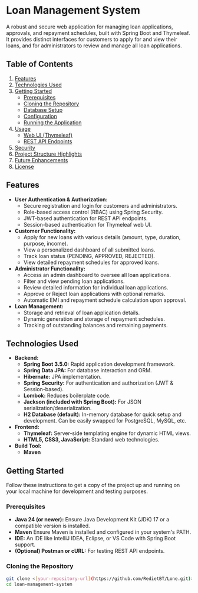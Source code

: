 # Loan Management System

A robust and secure web application for managing loan applications, approvals, and repayment schedules, built with Spring Boot and Thymeleaf. It provides distinct interfaces for customers to apply for and view their loans, and for administrators to review and manage all loan applications.

## Table of Contents

1.  [Features](#features)
2.  [Technologies Used](#technologies-used)
3.  [Getting Started](#getting-started)
    * [Prerequisites](#prerequisites)
    * [Cloning the Repository](#cloning-the-repository)
    * [Database Setup](#database-setup)
    * [Configuration](#configuration)
    * [Running the Application](#running-the-application)
4.  [Usage](#usage)
    * [Web UI (Thymeleaf)](#web-ui-thymeleaf)
    * [REST API Endpoints](#rest-api-endpoints)
5.  [Security](#security)
6.  [Project Structure Highlights](#project-structure-highlights)
7.  [Future Enhancements](#future-enhancements)
8.  [License](#license)

## Features

* **User Authentication & Authorization:**
    * Secure registration and login for customers and administrators.
    * Role-based access control (RBAC) using Spring Security.
    * JWT-based authentication for REST API endpoints.
    * Session-based authentication for Thymeleaf web UI.
* **Customer Functionality:**
    * Apply for new loans with various details (amount, type, duration, purpose, income).
    * View a personalized dashboard of all submitted loans.
    * Track loan status (PENDING, APPROVED, REJECTED).
    * View detailed repayment schedules for approved loans.
* **Administrator Functionality:**
    * Access an admin dashboard to oversee all loan applications.
    * Filter and view pending loan applications.
    * Review detailed information for individual loan applications.
    * Approve or Reject loan applications with optional remarks.
    * Automatic EMI and repayment schedule calculation upon approval.
* **Loan Management:**
    * Storage and retrieval of loan application details.
    * Dynamic generation and storage of repayment schedules.
    * Tracking of outstanding balances and remaining payments.

## Technologies Used

* **Backend:**
    * **Spring Boot 3.5.0:** Rapid application development framework.
    * **Spring Data JPA:** For database interaction and ORM.
    * **Hibernate:** JPA implementation.
    * **Spring Security:** For authentication and authorization (JWT & Session-based).
    * **Lombok:** Reduces boilerplate code.
    * **Jackson (included with Spring Boot):** For JSON serialization/deserialization.
    * **H2 Database (default):** In-memory database for quick setup and development. Can be easily swapped for PostgreSQL, MySQL, etc.
* **Frontend:**
    * **Thymeleaf:** Server-side templating engine for dynamic HTML views.
    * **HTML5, CSS3, JavaScript:** Standard web technologies.
* **Build Tool:**
    * **Maven**

## Getting Started

Follow these instructions to get a copy of the project up and running on your local machine for development and testing purposes.

### Prerequisites

* **Java 24 (or newer):** Ensure Java Development Kit (JDK) 17 or a compatible version is installed.
* **Maven** Ensure Maven is installed and configured in your system's PATH.
* **IDE:** An IDE like IntelliJ IDEA, Eclipse, or VS Code with Spring Boot support.
* **(Optional) Postman or cURL:** For testing REST API endpoints.

### Cloning the Repository

```bash
git clone <[your-repository-url](https://github.com/RedietBT/Lone.git)>
cd loan-management-system
